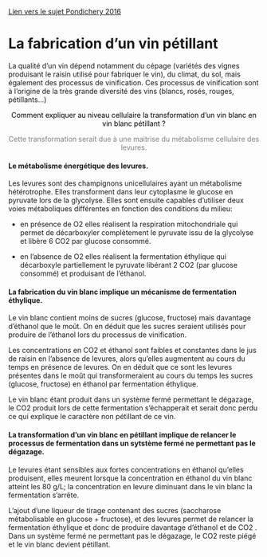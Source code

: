 [Lien vers le sujet Pondichery 2016](http://svt.ac-besancon.fr/bac-s-2016-pondichery/)

# La fabrication d’un vin pétillant

La qualité d’un vin dépend notamment du cépage (variétés des vignes produisant le raisin utilisé pour fabriquer le vin), du climat, du sol, mais également des processus de vinification. Ces processus de vinification sont à l’origine de la très grande diversité des vins (blancs, rosés, rouges, pétillants...) 

<p style="color:black;text-align:center;">Comment expliquer au niveau cellulaire la transformation d’un vin blanc en vin blanc pétillant ? </p>

<p style="color:grey;text-align:center;">Cette transformation serait due à une maitrise du métabolisme cellulaire des levures.</p>


#### Le métabolisme énergétique des levures.

Les levures sont des champignons unicellulaires ayant un métabolisme hétérotrophe. Elles transforment dans leur cytoplasme le glucose en pyruvate lors de la glycolyse. Elles sont ensuite capables d’utiliser deux voies métaboliques différentes en fonction des conditions du milieu:

- en présence de O2 elles réalisent la respiration mitochondriale qui permet de décarboxyler complètement le pyruvate issu de la glycolyse et libère 6 CO2 par glucose consommé.

- en l’absence de O2 elles réalisent la fermentation éthylique qui décarboxyle partiellement le pyruvate libérant 2 CO2 (par glucose consommé) et produisant de l’éthanol.


#### La fabrication du vin blanc implique un mécanisme de fermentation éthylique.

Le vin blanc contient moins de sucres (glucose, fructose) mais davantage d’éthanol que le moût. On en déduit que les sucres seraient utilisés pour produire de l’éthanol lors du processus de vinification. 

Les concentrations en CO2 et éthanol sont faibles et constantes dans le jus de raisin en l’absence de levures, alors qu’elles augmentent au cours du temps en présence de levures. On en déduit que ce sont les levures présentes dans le moût qui transformeraient au cours du temps les sucres (glucose, fructose) en éthanol par fermentation éthylique. 

Le vin blanc étant produit dans un système fermé permettant le dégazage, le CO2 produit lors de cette fermentation s’échapperait et serait donc perdu ce qui explique le caractère non pétillant de ce vin.

#### La transformation d’un vin blanc en pétillant implique de relancer le processus de fermentation dans un sytstème fermé ne permettant pas le dégazage.

Le levures étant sensibles aux fortes concentrations en éthanol qu’elles produisent, elles meurent lorsque la concentration en éthanol du vin blanc atteint les 80 g/L; la concentration en levure diminuant dans le vin blanc la fermentation s’arrête.

L’ajout d’une liqueur de tirage contenant des sucres (saccharose métabolisable en glucose + fructose), et des levures permet de relancer la fermentation éthylique et donc de produire davantage d’éthanol et de CO2 . Dans un système fermé ne permettant pas le dégazage, le CO2 reste piégé et le vin blanc devient pétillant.
